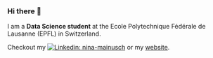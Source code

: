 ### Hi there :leopard:

I am a **Data Science student** at the Ecole Polytechnique Fédérale de Lausanne (EPFL) in Switzerland.

Checkout my [![Linkedin: nina-mainusch](https://img.shields.io/badge/nina-mainusch-blue?style=flat-square&logo=Linkedin&logoColor=white&link=https://www.linkedin.com/in/nina-mainusch/)](https://www.linkedin.com/in/nina-mainusch/) or my [website](https://nina-mainusch.github.io/).
